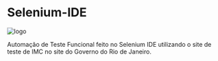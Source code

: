 # Selenium-IDE
![logo](https://www.seleniumhq.org/selenium-ide/img/selenium-ide128.png)
<p></p>
Automação de Teste Funcional feito no Selenium IDE utilizando o site de teste de IMC no site do Governo do Rio de Janeiro.
